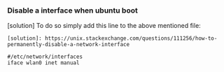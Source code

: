 ### Disable a interface when ubuntu boot

[solution]
To do so simply add this line to the above mentioned file:

    [solution]: https://unix.stackexchange.com/questions/111256/how-to-permanently-disable-a-network-interface

```
#/etc/network/interfaces
iface wlan0 inet manual
```

